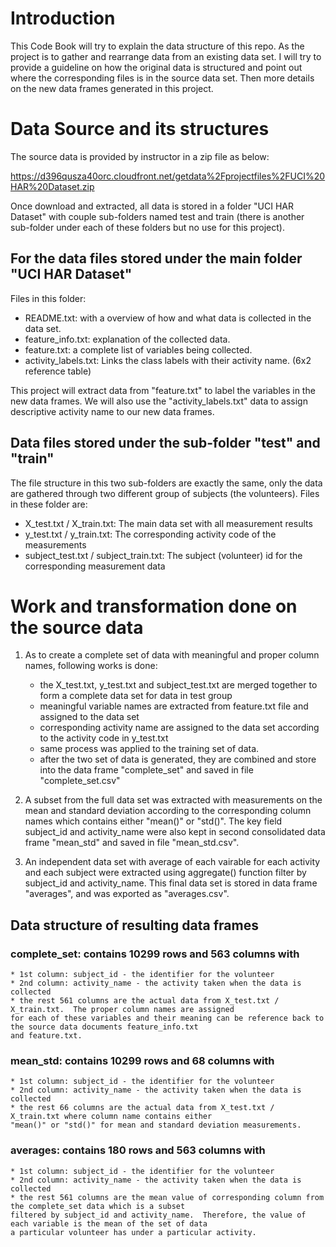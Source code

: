 # Introduction

This Code Book will try to explain the data structure of this repo.  As the project
is to gather and rearrange data from an existing data set.  I will try to provide a
guideline on how the original data is structured and point out where the corresponding
files is in the source data set.  Then more details on the new data frames generated
in this project.


# Data Source and its structures

The source data is provided by instructor in a zip file as below:

https://d396qusza40orc.cloudfront.net/getdata%2Fprojectfiles%2FUCI%20HAR%20Dataset.zip

Once download and extracted, all data is stored in a folder "UCI HAR Dataset" with couple sub-folders
named test and train (there is another sub-folder under each of these folders but no use for this project).

## For the data files stored under the main folder "UCI HAR Dataset"
Files in this folder:
*  README.txt:	with a overview of how and what data is collected in the data set.
*  feature_info.txt:	explanation of the collected data.
*  feature.txt:	a complete list of variables being collected.
*  activity_labels.txt:	Links the class labels with their activity name.  (6x2 reference table)

This project will extract data from "feature.txt" to label the variables in the new data frames.  We will
also use the "activity_labels.txt" data to assign descriptive activity name to our new data frames.

## Data files stored under the sub-folder "test" and "train"
The file structure in this two sub-folders are exactly the same, only the data are gathered through two different
group of subjects (the volunteers).  Files in these folder are:
*  X_test.txt / X_train.txt:	The main data set with all measurement results
*  y_test.txt / y_train.txt:	The corresponding activity code of the measurements
*  subject_test.txt / subject_train.txt:	The subject (volunteer) id for the corresponding measurement data


# Work and transformation done on the source data

1.  As to create a complete set of data with meaningful and proper column names, following works is done:
    * the X_test.txt, y_test.txt and subject_test.txt are merged together to form a complete data set for
    data in test group
    * meaningful variable names are extracted from feature.txt file and assigned to the data set
    * corresponding activity name are assigned to the data set according to the activity code in y_test.txt
    * same process was applied to the training set of data.
    * after the two set of data is generated, they are combined and store into the data frame "complete_set" and
    saved in file "complete_set.csv"

2.  A subset from the full data set was extracted with measurements on the mean and standard deviation according
to the corresponding column names which contains either "mean()" or "std()".  The key field subject_id and activity_name
were also kept in second consolidated data frame "mean_std" and saved in file "mean_std.csv".

3.  An independent data set with average of each vairable for each activity and each subject were extracted using
aggregate() function filter by subject_id and activity_name.  This final data set is stored in data frame "averages",
and was exported as "averages.csv".


## Data structure of resulting data frames

### complete_set: contains 10299 rows and 563 columns with
    * 1st column: subject_id - the identifier for the volunteer
    * 2nd column: activity_name - the activity taken when the data is collected
    * the rest 561 columns are the actual data from X_test.txt / X_train.txt.  The proper column names are assigned
    for each of these variables and their meaning can be reference back to the source data documents feature_info.txt
    and feature.txt.

### mean_std: contains 10299 rows and 68 columns with
    * 1st column: subject_id - the identifier for the volunteer
    * 2nd column: activity_name - the activity taken when the data is collected
    * the rest 66 columns are the actual data from X_test.txt / X_train.txt where column name contains either
    "mean()" or "std()" for mean and standard deviation measurements.

### averages: contains 180 rows and 563 columns with
    * 1st column: subject_id - the identifier for the volunteer
    * 2nd column: activity_name - the activity taken when the data is collected
    * the rest 561 columns are the mean value of corresponding column from the complete_set data which is a subset 
    filtered by subject_id and activity_name.  Therefore, the value of each variable is the mean of the set of data
    a particular volunteer has under a particular activity.
